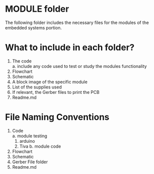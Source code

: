 # MODULE folder
The following folder includes the necessary files for the modules of the embedded systems portion. 
# What to include in each folder? 
 1. The code <br/>
     a. include any code used to test or study the modules functionality 
 2. Flowchart <br/>
 3. Schematic 
 4. A block image of the specific module 
 5. List of the supplies used 
 6. If relevant, the Gerber files to print the PCB 
 7. Readme.md 
 
# File Naming Conventions 
  1. Code <br/>
     a. module testing <br/> 
        1. arduino
        2. Tiva 
     b. module code 
  2. Flowchart <br/>
  3. Schematic <br/>
  4. Gerber File folder 
  5. Readme.md 
